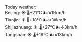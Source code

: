 Today weather:  
Beijing: ☀️   🌡️+21°C 🌬️↘15km/h  
Tianjin: ☀️   🌡️+18°C 🌬️↘30km/h  
Shijiazhuang: ☀️   🌡️+27°C 🌬️↓3km/h  
Tangshan: ☀️   🌡️+19°C 🌬️↘13km/h  

